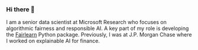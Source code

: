 ### Hi there 👋

I am a senior data scientist at Microsoft Research who focuses on algorithmic fairness and responsible AI. A key part of my role is developing the [Fairlearn](https://github.com/fairlearn/fairlearn) Python package. Previously, I was at J.P. Morgan Chase where I worked on explainable AI for finance.

<!--
**LeJit/LeJit** is a ✨ _special_ ✨ repository because its `README.md` (this file) appears on your GitHub profile.

Here are some ideas to get you started:

- 🔭 I’m currently working on ...
- 🌱 I’m currently learning ...
- 👯 I’m looking to collaborate on ...
- 🤔 I’m looking for help with ...
- 💬 Ask me about ...
- 📫 How to reach me: ...
- 😄 Pronouns: ...
- ⚡ Fun fact: ...
-->

